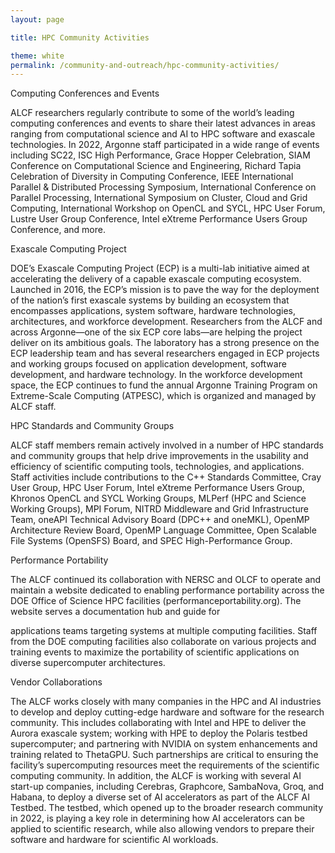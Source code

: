 ```yaml
---
layout: page

title: HPC Community Activities

theme: white
permalink: /community-and-outreach/hpc-community-activities/
---
```



Computing Conferences and Events

ALCF researchers regularly contribute to some of the world’s leading computing conferences and events to share their latest advances in areas ranging from computational science and AI to HPC software and exascale technologies. In 2022, Argonne staff participated in a wide range of events including SC22, ISC High Performance, Grace Hopper Celebration, SIAM Conference on Computational Science and Engineering, Richard Tapia Celebration of Diversity in Computing Conference, IEEE International Parallel & Distributed Processing Symposium, International Conference on Parallel Processing, International Symposium on Cluster, Cloud and Grid Computing, International Workshop on OpenCL and SYCL, HPC User Forum, Lustre User Group Conference, Intel eXtreme Performance Users Group Conference, and more.

Exascale Computing Project

DOE’s Exascale Computing Project (ECP) is a multi-lab initiative aimed at accelerating the delivery of a capable exascale computing ecosystem. Launched in 2016, the ECP’s mission is to pave the way for the deployment of the nation’s first exascale systems by building an ecosystem that encompasses applications, system software, hardware technologies, architectures, and workforce development. Researchers from the ALCF and across Argonne—one of the six ECP core labs—are helping the project deliver on its ambitious goals. The laboratory has a strong presence on the ECP leadership team and has several researchers engaged in ECP projects and working groups focused on application development, software development, and hardware technology. In the workforce development space, the ECP continues to fund the annual Argonne Training Program on Extreme-Scale Computing (ATPESC), which is organized and managed by ALCF staff.

HPC Standards and Community Groups

ALCF staff members remain actively involved in a number of HPC standards and community groups that help drive improvements in the usability and efficiency of scientific computing tools, technologies, and applications. Staff activities include contributions to the C++ Standards Committee, Cray User Group, HPC User Forum, Intel eXtreme Performance Users Group, Khronos OpenCL and SYCL Working Groups, MLPerf (HPC and Science Working Groups), MPI Forum, NITRD Middleware and Grid Infrastructure Team, oneAPI Technical Advisory Board (DPC++ and oneMKL), OpenMP Architecture Review Board, OpenMP Language Committee, Open Scalable File Systems (OpenSFS) Board, and SPEC High-Performance Group.

Performance Portability

The ALCF continued its collaboration with NERSC and OLCF to operate and maintain a website dedicated to enabling performance portability across the DOE Office of Science HPC facilities (performanceportability.org). The website serves a documentation hub and guide for

applications teams targeting systems at multiple computing facilities. Staff from the DOE computing facilities also collaborate on various projects and training events to maximize the portability of scientific applications on diverse supercomputer architectures.

Vendor Collaborations

The ALCF works closely with many companies in the HPC and AI industries to develop and deploy cutting-edge hardware and software for the research community. This includes collaborating with Intel and HPE to deliver the Aurora exascale system; working with HPE to deploy the Polaris testbed supercomputer; and partnering with NVIDIA on system enhancements and training related to ThetaGPU. Such partnerships are critical to ensuring the facility’s supercomputing resources meet the requirements of the scientific computing community. In addition, the ALCF is working with several AI start-up companies, including Cerebras, Graphcore, SambaNova, Groq, and Habana, to deploy a diverse set of AI accelerators as part of the ALCF AI Testbed. The testbed, which opened up to the broader research community in 2022, is playing a key role in determining how AI accelerators can be applied to scientific research, while also allowing vendors to prepare their software and hardware for scientific AI workloads.
